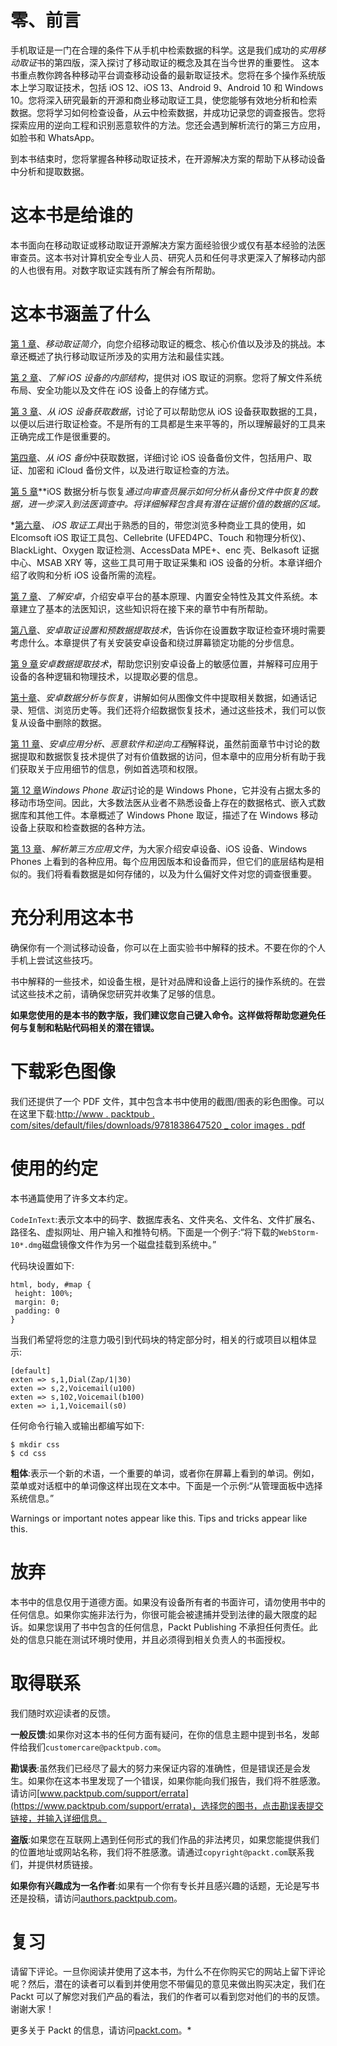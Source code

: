 # 零、前言

手机取证是一门在合理的条件下从手机中检索数据的科学。这是我们成功的*实用移动取证*书的第四版，深入探讨了移动取证的概念及其在当今世界的重要性。
这本书重点教你跨各种移动平台调查移动设备的最新取证技术。您将在多个操作系统版本上学习取证技术，包括 iOS 12、iOS 13、Android 9、Android 10 和 Windows 10。您将深入研究最新的开源和商业移动取证工具，使您能够有效地分析和检索数据。您将学习如何检查设备，从云中检索数据，并成功记录您的调查报告。您将探索应用的逆向工程和识别恶意软件的方法。您还会遇到解析流行的第三方应用，如脸书和 WhatsApp。

到本书结束时，您将掌握各种移动取证技术，在开源解决方案的帮助下从移动设备中分析和提取数据。

# 这本书是给谁的

本书面向在移动取证或移动取证开源解决方案方面经验很少或仅有基本经验的法医审查员。这本书对计算机安全专业人员、研究人员和任何寻求更深入了解移动内部的人也很有用。对数字取证实践有所了解会有所帮助。

# 这本书涵盖了什么

[第 1 章](01.html)、*移动取证简介*，向您介绍移动取证的概念、核心价值以及涉及的挑战。本章还概述了执行移动取证所涉及的实用方法和最佳实践。

[第 2 章](02.html)、*了解 iOS 设备的内部结构*，提供对 iOS 取证的洞察。您将了解文件系统布局、安全功能以及文件在 iOS 设备上的存储方式。

[第 3 章](04.html)、*从 iOS 设备获取数据*，讨论了可以帮助您从 iOS 设备获取数据的工具，以便以后进行取证检查。不是所有的工具都是生来平等的，所以理解最好的工具来正确完成工作是很重要的。

[第四章](04.html)、*从 iOS 备份*中获取数据，详细讨论 iOS 设备备份文件，包括用户、取证、加密和 iCloud 备份文件，以及进行取证检查的方法。

[第 5 章](05.html)**iOS 数据分析与恢复*通过向审查员展示如何分析从备份文件中恢复的数据，进一步深入到法医调查中。将详细解释包含具有潜在证据价值的数据的区域。*

 *[第六章](06.html)、 *iOS 取证工具*出于熟悉的目的，带您浏览多种商业工具的使用，如 Elcomsoft iOS 取证工具包、Cellebrite (UFED4PC、Touch 和物理分析仪)、BlackLight、Oxygen 取证检测、AccessData MPE+、enc 壳、Belkasoft 证据中心、MSAB XRY 等，这些工具可用于取证采集和 iOS 设备的分析。本章详细介绍了收购和分析 iOS 设备所需的流程。

[第 7 章](07.html)、*了解安卓*，介绍安卓平台的基本原理、内置安全特性及其文件系统。本章建立了基本的法医知识，这些知识将在接下来的章节中有所帮助。

[第八章](08.html)、*安卓取证设置和预数据提取技术*，告诉你在设置数字取证检查环境时需要考虑什么。本章提供了有关安装安卓设备和绕过屏幕锁定功能的分步信息。

[第 9 章](09.html)*安卓数据提取技术*，帮助您识别安卓设备上的敏感位置，并解释可应用于设备的各种逻辑和物理技术，以提取必要的信息。

[第十章](10.html)、*安卓数据分析与恢复*，讲解如何从图像文件中提取相关数据，如通话记录、短信、浏览历史等。我们还将介绍数据恢复技术，通过这些技术，我们可以恢复从设备中删除的数据。

[第 11 章](11.html)、*安卓应用分析、恶意软件和逆向工程*解释说，虽然前面章节中讨论的数据提取和数据恢复技术提供了对有价值数据的访问，但本章中的应用分析有助于我们获取关于应用细节的信息，例如首选项和权限。

[第 12 章](12.html)*Windows Phone 取证*讨论的是 Windows Phone，它并没有占据太多的移动市场空间。因此，大多数法医从业者不熟悉设备上存在的数据格式、嵌入式数据库和其他工件。本章概述了 Windows Phone 取证，描述了在 Windows 移动设备上获取和检查数据的各种方法。

[第 13 章](13.html)、*解析第三方应用文件*，为大家介绍安卓设备、iOS 设备、Windows Phones 上看到的各种应用。每个应用因版本和设备而异，但它们的底层结构是相似的。我们将看看数据是如何存储的，以及为什么偏好文件对您的调查很重要。

# 充分利用这本书

确保你有一个测试移动设备，你可以在上面实验书中解释的技术。不要在你的个人手机上尝试这些技巧。

书中解释的一些技术，如设备生根，是针对品牌和设备上运行的操作系统的。在尝试这些技术之前，请确保您研究并收集了足够的信息。

**如果您使用的是本书的数字版，我们建议您自己键入命令。这样做将帮助您避免任何与复制和粘贴代码相关的潜在错误。**

# 下载彩色图像

我们还提供了一个 PDF 文件，其中包含本书中使用的截图/图表的彩色图像。可以在这里下载:[http://www . packtpub . com/sites/default/files/downloads/9781838647520 _ color images . pdf](http://www.packtpub.com/sites/default/files/downloads/9781838647520_ColorImages.pdf)

# 使用的约定

本书通篇使用了许多文本约定。

`CodeInText`:表示文本中的码字、数据库表名、文件夹名、文件名、文件扩展名、路径名、虚拟网址、用户输入和推特句柄。下面是一个例子:“将下载的`WebStorm-10*.dmg`磁盘镜像文件作为另一个磁盘挂载到系统中。”

代码块设置如下:

```
html, body, #map {
 height: 100%; 
 margin: 0;
 padding: 0
}
```

当我们希望将您的注意力吸引到代码块的特定部分时，相关的行或项目以粗体显示:

```
[default]
exten => s,1,Dial(Zap/1|30)
exten => s,2,Voicemail(u100)
exten => s,102,Voicemail(b100)
exten => i,1,Voicemail(s0)
```

任何命令行输入或输出都编写如下:

```
$ mkdir css
$ cd css
```

**粗体**:表示一个新的术语，一个重要的单词，或者你在屏幕上看到的单词。例如，菜单或对话框中的单词像这样出现在文本中。下面是一个示例:“从管理面板中选择系统信息。”

Warnings or important notes appear like this. Tips and tricks appear like this.

# 放弃

本书中的信息仅用于道德方面。如果没有设备所有者的书面许可，请勿使用书中的任何信息。如果你实施非法行为，你很可能会被逮捕并受到法律的最大限度的起诉。如果您误用了书中包含的任何信息，Packt Publishing 不承担任何责任。此处的信息只能在测试环境时使用，并且必须得到相关负责人的书面授权。

# 取得联系

我们随时欢迎读者的反馈。

**一般反馈**:如果你对这本书的任何方面有疑问，在你的信息主题中提到书名，发邮件给我们`customercare@packtpub.com`。

**勘误表**:虽然我们已经尽了最大的努力来保证内容的准确性，但是错误还是会发生。如果你在这本书里发现了一个错误，如果你能向我们报告，我们将不胜感激。请访问[www.packtpub.com/support/errata](https://www.packtpub.com/support/errata)，选择您的图书，点击勘误表提交链接，并输入详细信息。

**盗版**:如果您在互联网上遇到任何形式的我们作品的非法拷贝，如果您能提供我们的位置地址或网站名称，我们将不胜感激。请通过`copyright@packt.com`联系我们，并提供材质链接。

**如果你有兴趣成为一名作者**:如果有一个你有专长并且感兴趣的话题，无论是写书还是投稿，请访问[authors.packtpub.com](http://authors.packtpub.com/)。

# 复习

请留下评论。一旦你阅读并使用了这本书，为什么不在你购买它的网站上留下评论呢？然后，潜在的读者可以看到并使用您不带偏见的意见来做出购买决定，我们在 Packt 可以了解您对我们产品的看法，我们的作者可以看到您对他们的书的反馈。谢谢大家！

更多关于 Packt 的信息，请访问[packt.com](http://www.packt.com/)。*